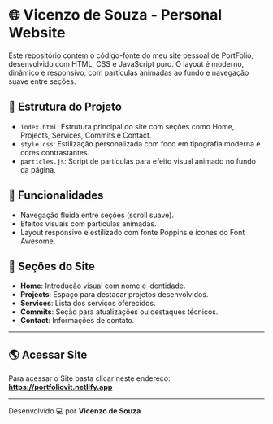 # 🌐 Vicenzo de Souza - Personal Website

Este repositório contém o código-fonte do meu site pessoal de PortFolio, desenvolvido com HTML, CSS e JavaScript puro. O layout é moderno, dinâmico e responsivo, com partículas animadas ao fundo e navegação suave entre seções.

## 📁 Estrutura do Projeto

- `index.html`: Estrutura principal do site com seções como Home, Projects, Services, Commits e Contact.
- `style.css`: Estilização personalizada com foco em tipografia moderna e cores contrastantes.
- `particles.js`: Script de partículas para efeito visual animado no fundo da página.

## 🎯 Funcionalidades

- Navegação fluida entre seções (scroll suave).
- Efeitos visuais com partículas animadas.
- Layout responsivo e estilizado com fonte Poppins e ícones do Font Awesome.

## 📌 Seções do Site

- **Home**: Introdução visual com nome e identidade.
- **Projects**: Espaço para destacar projetos desenvolvidos.
- **Services**: Lista dos serviços oferecidos.
- **Commits**: Seção para atualizações ou destaques técnicos.
- **Contact**: Informações de contato.

---

## 🌎 Acessar Site

Para acessar o Site basta clicar neste endereço: **https://portfoliovit.netlify.app**

---

Desenvolvido 💻 por **Vicenzo de Souza**
